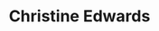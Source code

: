---
layout: layouts/profile.liquid
title: Christine Edwards
id: christine_edwards
first: Christine
middle: 
last: Edwards
suffix: 
currentTitle: Corporate Board Director and Private Consultant
currentOrg: BMO Financial, Rush System for Health and The Red Bee Group, LLC
bio: Experienced Director of public and private companies and nonprofits. Strategic Advisor to <br />the financial services industry across the securities and banking sectors. Deep expertise in <br />corporate governance, public and regulatory policy, and securities transactions with <br />companies in periods of rapid growth, global expansion, product/market diversification and <br />financial/operational restructuring. Partner with CEOs and other Board members to ensure <br />corporate leaders achieve the highest revenue, profit and corporate value while fully <br />protecting stakeholder interests.<br />PROFESSIONAL EXPERIENCE<br />THE RED BEE GROUP, LLC. 2021 to Present<br />The Red Bee Group, LLC. is a woman owned consulting group providing advice regarding diversity, equity and inclusion, public company board governance, and strategy to executive officers and chief legal officers. <br />Principal, Board Governance Advice<br />Represent public company boards, board committees and directors regarding governance <br />matters. Provide advice to Chief Legal Officers on role and responsibilities. <br />WINSTON &amp; STRAWN, LLP, Chicago, IL 2003 to 2021<br />Winston &amp; Strawn LLP is an international law firm with more than 900 attorneys among 15 offices worldwide.<br />Capital Partner, Chair&#58; Bank Regulatory Group<br />Represent Fortune 250 public companies, private equity firms and private companies in <br />governance and board of director issues, corporate transactions, financial services regulation, enforcement matters, supervising conflicts and internal investigations.<br />BANK ONE CORPORATION, Chicago, IL 2000 to 2003<br />Predecessor to JPMorgan Chase, one of the nation's largest bank holding companies.<br />Executive Vice President, Chief Legal Officer<br />First corporate officer recruited by Jamie Dimon, Chairman and CEO, to join his <br />turnaround team. Led a 500-person legal, compliance, government relations, and regulatory <br />management team with responsibility for the bank's worldwide legal and compliance needs.<br />ABN AMRO, N.A. Chicago, IL 1999 to 2000<br />$73 billion global financial services consortium with entities in the US. <br />Executive Vice President, Chief Legal Officer<br />Recruited to integrate and rationalize all U.S. businesses to ensure full regulatory compliance.<br />MORGAN STANLEY, New York, NY 1974 to 1999<br />$40 billion global financial services firm specializing in advising clients on strategic transactions, global <br />expansion, finance and capital markets, and opportunities for individual and institutional investors.<br />Executive Vice President, Chief Legal Officer 1990 to 1999<br />General Counsel, Discover Financial Services 1988 to 1990<br />Director of Government Affairs and Regulatory Policy 1981 to 1988<br />BOARDS OF DIRECTORS, PUBLIC POLICY ORGANIZATIONS<br />Public Company Board<br />BMO Financial Group (Bank of Montreal)(TSX, NYSE) 2010 to Present<br />$1.2T diversified financial services firm headquartered in Toronto, Canada.<br />(Parent Company of BMO Harris Financial)<br />Member, Risk Management Committee 2010 to 2023<br />Chair, Governance and Nominating Committee 2015 to Present<br />Member, Human Resources and Compensation Committee 2011 to 2012; <br />2015 to present.<br />BMO Financial Corp. (US Subsidiary of BMO Financial Group) 2018 to Present<br />Member, Audit Committee<br />Member, Human Resources Committee<br />Other Boards, Public Policy Organizations<br />Rush University System for Health, Rush University Medical Center, 2000-Present,<br />Board of Directors; 2018- Present, Vice Chairman; 2010-Present&#58;, Executive Committee; 2001-<br />Present, Audit Committee Chair; 2010 to Present, Nominating and Governance Committee<br />University of Maryland School of Law, Board of Visitors, 1995-2015, Chair 2011 to 2015<br />US Chamber of Commerce, Washington, DC, Leadership Board, Center for Capital Markets,<br />2007- Present<br />US Chamber Blue Ribbon Panel on Capital Markets Competitiveness; Financial <br />Regulation Chair, 2006-2007<br />Financial Services Roundtable, Chair Government Affairs Council, 2001-2002<br />FSR Blue Ribbon Commission on Enhancing Competitiveness, Executive Committee,<br />2007<br />The Chicago Network, 2008-2011 Board of Directors; Chair, Women on Boards Committee,<br />2008-2009, Member 2001 to Present<br />Women Corporate Directors, 2005 to Present; Co-Chair Chicago Chapter 2020 to Present<br />Chicago Finance Exchange, Board of Directors, 2007 to 2012; President, 2010-2011<br />Ravinia Festival, Board of Trustees, 2000-2003<br />Chicago Board Options Exchange, Board of Directors, 1993-1999
linkedin: https://www.linkedin.com/in/christine-edwards-43b197b
tiktok: 
twitter: 
aboutme: https://www.theredbeegroup.com
insta: 
orgURL: 
snapchat: 
personalURL: 
smallHeadshotURL: assets/images/headshots/Headshots-11%20%28002%29_converted_scaled.avif
originalHeadshotURL: assets/images/headshots/Headshots-11%20%28002%29_converted_scaled.avif
tags-experience: 
 - ESG Experience
 - Finance
 - Governance
 - Public Companies
 - SEC Qualified Financial Expert
 - Capital Markets
 - Finance
 - Governance
 - Legal
 - Mergers & Acquisitions
 - Public Companies
 - SEC Qualified Financial Expert
 - Turnaround
tags-current-industries: 
 - Consulting
 - Corporate Directorships
 - Credit Intermediation and Related Activities
 - Education and Health Services
 - Finance and Insurance
 - Financial Activities
 - Funds, Trusts, and Other Financial Vehicles
 - Insurance Carriers and Related Activities
 - Investment Banking
 - Investment Management
 - Law
 - Securities, Commodity Contracts, and Other Financial Investments and Related Activities
tags-current-position: 
tags-past-industries: 
 - Consulting
 - Corporate Directorships
 - Education and Health Services
 - Finance and Insurance
 - Financial Activities
 - Funds, Trusts, and Other Financial Vehicles
 - Health Care and Social Assistance
 - Hospitals
 - Insurance Carriers and Related Activities
 - Investment Banking
 - Investment Management
 - Law
 - Securities, Commodity Contracts, and Other Financial Investments and Related Activities
tags-past-position: 
 - CLO / Chief Legal Officer
 - EVP / Executive Vice President
 - GC / General Counsel
 - Partner
 - Secretary
tags-current-board-service: 
    - Corporate Private
    - Corporate Public
    - Nonprofit
tags-past-board-service: 
    - Corporate Public
    - Nonprofit
boards-current-corporate-private: 
 - BMO Financial US Subsidiary, Director and Member Audit and HR Committees
boards-current-corporate-public: 
 - BMO Financial Toronto Cdn, Governance and Nominating Committee Chair
boards-current-nonprofit: 
 - Rush University System for Health, Vice Chair of the Board and Chair Audit Committee
boards-current-privateequity: 
boards-current-spac: 
boards-current-vc: 
boards-past-corporate-private: 
boards-past-corporate-public: 
 - SPS Financial, Director
boards-past-nonprofit: 
 - University of Maryland Francis King Carey School of Law Board of Visitors, Chair of Board
boards-past-privateequity: 
boards-past-spac: 
boards-past-vc: 
---